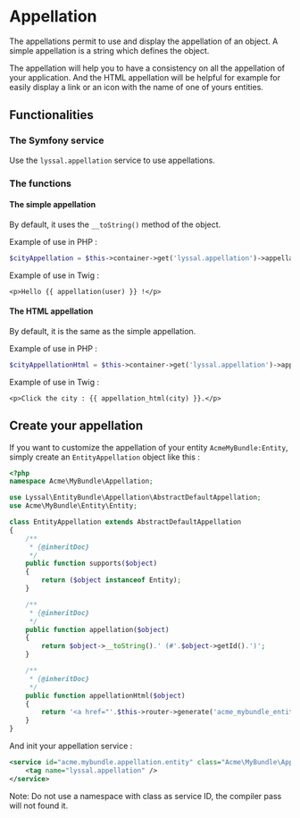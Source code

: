 # Appellation

The appellations permit to use and display the appellation of an object.
A simple appellation is a string which defines the object.

The appellation will help you to have a consistency on all the appellation of your application.
And the HTML appellation will be helpful for example for easily display a link or an icon with the name of one of yours entities.


## Functionalities

### The Symfony service

Use the `lyssal.appellation` service to use appellations.


### The functions

#### The simple appellation

By default, it uses the `__toString()` method of the object.

Example of use in PHP :

```php
$cityAppellation = $this->container->get('lyssal.appellation')->appellation($city);
```

Example of use in Twig :

```twig
<p>Hello {{ appellation(user) }} !</p>
```


#### The HTML appellation

By default, it is the same as the simple appellation.

Example of use in PHP :

```php
$cityAppellationHtml = $this->container->get('lyssal.appellation')->appellationHtml($city);
```

Example of use in Twig :

```twig
<p>Click the city : {{ appellation_html(city) }}.</p>
```


## Create your appellation

If you want to customize the appellation of your entity `AcmeMyBundle:Entity`, simply create an `EntityAppellation` object like this :

```php
<?php
namespace Acme\MyBundle\Appellation;

use Lyssal\EntityBundle\Appellation\AbstractDefaultAppellation;
use Acme\MyBundle\Entity\Entity;

class EntityAppellation extends AbstractDefaultAppellation
{
    /**
     * {@inheritDoc}
     */
    public function supports($object)
    {
        return ($object instanceof Entity);
    }

    /**
     * {@inheritDoc}
     */
    public function appellation($object)
    {
        return $object->__toString().' (#'.$object->getId().')';
    }

    /**
     * {@inheritDoc}
     */
    public function appellationHtml($object)
    {
        return '<a href="'.$this->router->generate('acme_mybundle_entity_view', array('entity' => $object->getId())).'">'.$this->appellation($object).'</a>';
    }
}
```

And init your appellation service :

```xml
<service id="acme.mybundle.appellation.entity" class="Acme\MyBundle\Appellation\EntityAppellation">
    <tag name="lyssal.appellation" />
</service>
```

Note: Do not use a namespace with class as service ID, the compiler pass will not found it.

